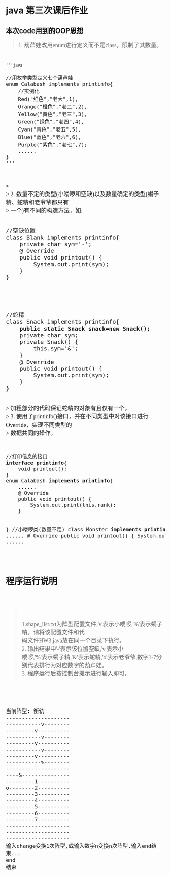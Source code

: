 # java 第三次课后作业

## 本次code用到的OOP思想
> <font size=4 face='微软雅黑'>1. 葫芦娃改用enum进行定义而不是class，限制了其数量。  
<code>
<pre>
'''java
<font size=4 >
//用枚举类型定义七个葫芦娃
enum Calabash implements printinfo{
	//实例化
	Red("红色","老大",1),
	Orange("橙色","老二",2),
	Yellow("黄色","老三",3),
	Green("绿色","老四",4),
	Cyan("青色","老五",5),
	Blue("蓝色","老六",6),
	Purple("紫色","老七",7);
	......
}
'''
</pre>
<code>
> <font size=4 face='微软雅黑'>
> 2. 数量不定的类型(小喽啰和空缺)以及数量确定的类型(蝎子精、蛇精和老爷爷都只有  
> 一个)有不同的构造方法，如:  
<pre><code class='java' ><font size=4 >
//空缺位置  
class Blank implements printinfo{  
	private char sym='-';  
	@ Override  
	public void printout() {  
		System.out.print(sym);  
	}  
}  
</code>
</pre>
<pre><code class='java'><font size=4 >
//蛇精
class Snack implements printinfo{
	<b>public static Snack snack=new Snack();</b>
	private char sym;
	private Snack() {
		this.sym='&';
	}
	@ Override
	public void printout() {
		System.out.print(sym);
	}
}
</code></pre>
> 加粗部分的代码保证蛇精的对象有且仅有一个。  
> 3. 使用了printinfo()接口，并在不同类型中对该接口进行Override，实现不同类型的  
> 数据共同的操作。  
<code>
<pre>
<font size=4 >
//打印信息的接口
<b>interface printinfo</b>{
	void printout();
}
enum Calabash <b>implements printinfo</b>{
	......
	@ Override
	public void printout() {
		System.out.print(this.rank);
	}
	
}
//小喽啰类(数量不定)
class Monster <b>implements printinfo</b>{
	......
	@ Override
	public void printout() {
		System.out.print(sym);
	}
}
......
</pre></code>
## 程序运行说明
> <font size=4 face='微软雅黑'>
> 1.shape_list.txt为阵型配置文件,'v'表示小喽啰,'%'表示蝎子精。请将该配置文件和代  
> 码文件HW3.java放在同一个目录下执行。
> 2. 输出结果中'-'表示该位置空缺,'v'表示小  
> 喽啰,'%'表示蝎子精,'&'表示蛇精,'o'表示老爷爷,数字1-7分别代表排行为对应数字的葫芦娃。  
> 3. 程序运行后按控制台提示进行输入即可。
<code>
<pre>
当前阵型: 衡轨
--------------------
-----------v--------
---------v----------
-----------v--------
---------v----------
-----------v--------
---------v----------
-----------%--------
--------------------
----&---------------
---------1----------
o--------2----------
---------3----------
---------4----------
---------5----------
---------6----------
---------7----------
--------------------
--------------------
--------------------
输入change变换1次阵型,或输入数字n变换n次阵型,输入end结束...
end
结束
</code>
</pre>
